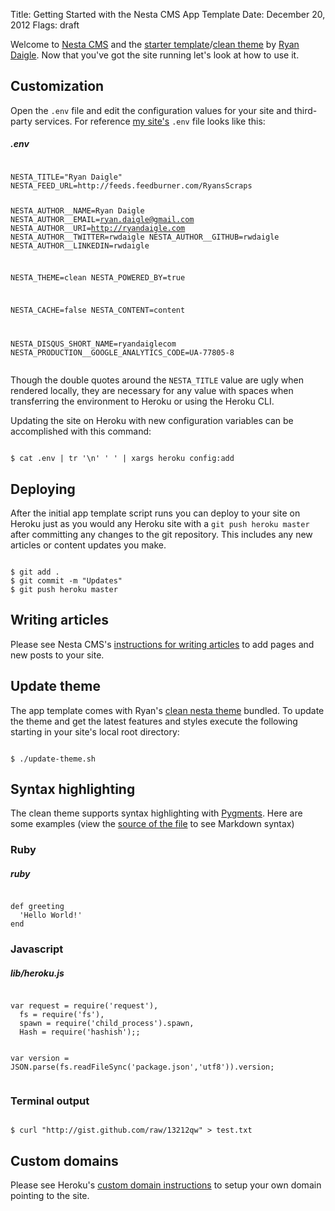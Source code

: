 Title: Getting Started with the Nesta CMS App Template
Date: December 20, 2012
Flags: draft

Welcome to [Nesta CMS](http://nestacms.com) and the [starter template](https://github.com/rwdaigle/nesta-app-template)/[clean theme](https://github.com/rwdaigle/nesta-app-template) by [Ryan Daigle](http://ryandaigle.com). Now that you've got the site running let's look at how to use it.

## Customization

Open the `.env` file and edit the configuration values for your site and third-party services. For reference [my site's](http://ryandaigle.com) `.env` file looks like this:

<h5 class="file">.env</h5>
<pre lang="text"><code>
NESTA_TITLE="Ryan Daigle"
NESTA_FEED_URL=http://feeds.feedburner.com/RyansScraps

NESTA_AUTHOR__NAME=Ryan Daigle
NESTA_AUTHOR__EMAIL=ryan.daigle@gmail.com
NESTA_AUTHOR__URI=http://ryandaigle.com
NESTA_AUTHOR__TWITTER=rwdaigle
NESTA_AUTHOR__GITHUB=rwdaigle
NESTA_AUTHOR__LINKEDIN=rwdaigle

NESTA_THEME=clean
NESTA_POWERED_BY=true

NESTA_CACHE=false
NESTA_CONTENT=content

NESTA_DISQUS_SHORT_NAME=ryandaiglecom
NESTA_PRODUCTION__GOOGLE_ANALYTICS_CODE=UA-77805-8
</code></pre>

<div class="note">
Though the double quotes around the <code>NESTA_TITLE</code> value are ugly when rendered locally, they are necessary for any value with spaces when transferring the environment to Heroku or using the Heroku CLI.
</div>

Updating the site on Heroku with new configuration variables can be accomplished with this command:

<pre lang="bash"><code>
$ cat .env | tr '\n' ' ' | xargs heroku config:add 
</code></pre>

## Deploying

After the initial app template script runs you can deploy to your site on Heroku just as you would any Heroku site with a `git push heroku master` after committing any changes to the git repository. This includes any new articles or content updates you make.

<pre lang="bash"><code>
$ git add .
$ git commit -m "Updates"
$ git push heroku master
</code></pre>

## Writing articles

Please see Nesta CMS's [instructions for writing articles](http://nestacms.com/docs/creating-content/pages) to add pages and new posts to your site.

## Update theme

The app template comes with Ryan's [clean nesta theme](https://github.com/rwdaigle/nesta-theme-clean) bundled. To update the theme and get the latest features and styles execute the following starting in your site's local root directory:

<pre lang="bash"><code>
$ ./update-theme.sh
</code></pre>

## Syntax highlighting

The clean theme supports syntax highlighting with [Pygments](http://pygments.org/). Here are some examples (view the [source of the file](https://raw.github.com/rwdaigle/nesta-app-template/master/content/pages/welcome.mdown) to see Markdown syntax)

### Ruby

<h5 class="file">ruby</h5>
<pre lang='ruby'><code>
def greeting
  'Hello World!'
end
</code></pre>

### Javascript
<h5 class="file">lib/heroku.js</h5>
<pre lang='javascript'><code>
var request = require('request'),
  fs = require('fs'),
  spawn = require('child_process').spawn,
  Hash = require('hashish');;

var version = JSON.parse(fs.readFileSync('package.json','utf8')).version;
</code></pre>

### Terminal output

<pre lang='bash'><code>
$ curl "http://gist.github.com/raw/13212qw" > test.txt
</code></pre>

## Custom domains

Please see Heroku's [custom domain instructions](http://devcenter.heroku.com/articles/custom-domains) to setup your own domain pointing to the site.

<!--
## New Relic

_Work in progress_
-->